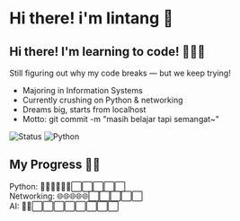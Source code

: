 # Hi there! i'm lintang 👋



## Hi there! I'm learning to code! 👩‍💻🐣  
Still figuring out why my code breaks — but we keep trying!

- Majoring in Information Systems  
- Currently crushing on Python & networking  
- Dreams big, starts from localhost  
- Motto: git commit -m "masih belajar tapi semangat~"  

![Status](https://img.shields.io/badge/Learning-Everyday-blueviolet?style=flat-square)
![Python](https://img.shields.io/badge/Python-❤️-yellow?style=flat-square)



## My Progress 🏃‍♀️

Python: 🐍🐍🐍🐍🐍🐍⬜⬜⬜⬜⬜  
Networking: 🌐🌐🌐🌐🌐⬜⬜⬜⬜⬜  
AI: 🤖🤖⬜⬜⬜⬜⬜⬜⬜⬜



